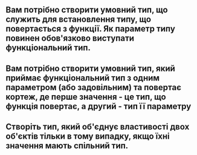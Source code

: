 ## Вам потрібно створити умовний тип, що служить для встановлення типу, що повертається з функції. Як параметр типу повинен обов'язково виступати функціональний тип.
## Вам потрібно створити умовний тип, який приймає функціональний тип з одним параметром (або задовільним) та повертає кортеж, де перше значення - це тип, що функція повертає, а другий - тип її параметру
## Створіть тип, який об'єднує властивості двох об'єктів тільки в тому випадку, якщо їхні значення мають спільний тип. 
